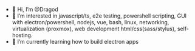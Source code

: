 - 👋 Hi, I’m @Dragod
- 👀 I’m interested in javascript/ts, e2e testing, powershell scripting, GUI with electron/powershell, nodejs, vue, bash, linux, networking, virtualization (proxmox), web development html/css(sass/stylus), self-hosting.
- 🌱 I’m currently learning how to build electron apps

<!---
Dragod/Dragod is a ✨ special ✨ repository because its `README.md` (this file) appears on your GitHub profile.
You can click the Preview link to take a look at your changes.
--->
